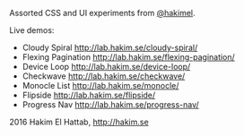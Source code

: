 Assorted CSS and UI experiments from [@hakimel](http://twitter.com/hakimel).

Live demos:
- Cloudy Spiral http://lab.hakim.se/cloudy-spiral/
- Flexing Pagination http://lab.hakim.se/flexing-pagination/
- Device Loop http://lab.hakim.se/device-loop/
- Checkwave http://lab.hakim.se/checkwave/
- Monocle List http://lab.hakim.se/monocle/
- Flipside http://lab.hakim.se/flipside/
- Progress Nav http://lab.hakim.se/progress-nav/

 2016 Hakim El Hattab, http://hakim.se
